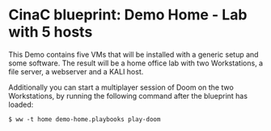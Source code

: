 # CinaC blueprint: Demo Home - Lab with 5 hosts

This Demo contains five VMs that will be installed with a generic setup and some software. The result will be a home office lab with two Workstations, a file server, a webserver and a KALI host.

Additionally you can start a multiplayer session of Doom on the two Workstations, by running the following command after the blueprint has loaded:

	$ ww -t home demo-home.playbooks play-doom
